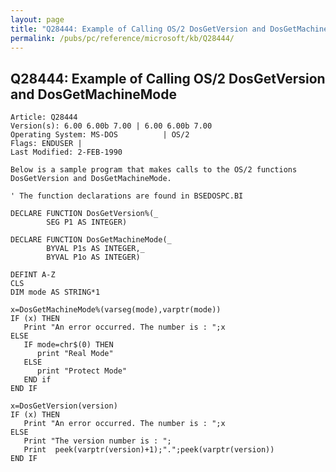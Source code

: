 ```yaml
---
layout: page
title: "Q28444: Example of Calling OS/2 DosGetVersion and DosGetMachineMode"
permalink: /pubs/pc/reference/microsoft/kb/Q28444/
---
```


## Q28444: Example of Calling OS/2 DosGetVersion and DosGetMachineMode

	Article: Q28444
	Version(s): 6.00 6.00b 7.00 | 6.00 6.00b 7.00
	Operating System: MS-DOS          | OS/2
	Flags: ENDUSER |
	Last Modified: 2-FEB-1990
	
	Below is a sample program that makes calls to the OS/2 functions
	DosGetVersion and DosGetMachineMode.
	
	' The function declarations are found in BSEDOSPC.BI
	
	DECLARE FUNCTION DosGetVersion%(_
	        SEG P1 AS INTEGER)
	
	DECLARE FUNCTION DosGetMachineMode(_
	        BYVAL P1s AS INTEGER,_
	        BYVAL P1o AS INTEGER)
	
	DEFINT A-Z
	CLS
	DIM mode AS STRING*1
	
	x=DosGetMachineMode%(varseg(mode),varptr(mode))
	IF (x) THEN
	   Print "An error occurred. The number is : ";x
	ELSE
	   IF mode=chr$(0) THEN
	      print "Real Mode"
	   ELSE
	      print "Protect Mode"
	   END if
	END IF
	
	x=DosGetVersion(version)
	IF (x) THEN
	   Print "An error occurred. The number is : ";x
	ELSE
	   Print "The version number is : ";
	   Print  peek(varptr(version)+1);".";peek(varptr(version))
	END IF

